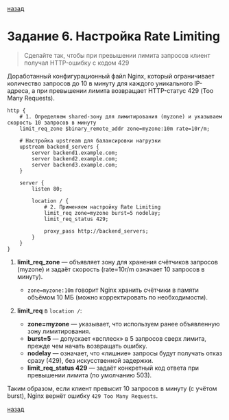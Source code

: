 [назад](../README.md)

# Задание 6. Настройка Rate Limiting

> Сделайте так, чтобы при превышении лимита запросов клиент получал HTTP-ошибку с кодом 429
 
Доработанный конфигурационный файл Nginx, 
который ограничивает количество запросов до 10 в минуту для каждого уникального IP-адреса, 
а при превышении лимита возвращает HTTP-статус 429 (Too Many Requests).

```nginx
http {
    # 1. Определяем shared-зону для лимитирования (myzone) и указываем скорость 10 запросов в минуту
    limit_req_zone $binary_remote_addr zone=myzone:10m rate=10r/m;

    # Настройка upstream для балансировки нагрузки
    upstream backend_servers {
        server backend1.example.com;
        server backend2.example.com;
        server backend3.example.com;
    }

    server {
        listen 80;

        location / {
            # 2. Применяем настройку Rate Limiting
            limit_req zone=myzone burst=5 nodelay;
            limit_req_status 429;

            proxy_pass http://backend_servers;
        }
    }
}
```

1. **limit_req_zone** — объявляет зону для хранения счётчиков запросов (myzone) и задаёт скорость (rate=10r/m означает 10 запросов в минуту).  
   - `zone=myzone:10m` говорит Nginx хранить счётчики в памяти объёмом 10 МБ (можно корректировать по необходимости).

2. **limit_req** в `location /`:
   - **zone=myzone** — указывает, что используем ранее объявленную зону лимитирования.
   - **burst=5** — допускает «всплеск» в 5 запросов сверх лимита, прежде чем начать возвращать ошибку.
   - **nodelay** — означает, что «лишние» запросы будут получать отказ сразу (429), без искусственной задержки.
   - **limit_req_status 429** — задаёт конкретный код ответа при превышении лимита (по умолчанию 503).

Таким образом, если клиент превысит 10 запросов в минуту (с учётом burst), Nginx вернёт ошибку `429 Too Many Requests`.

[назад](../README.md)